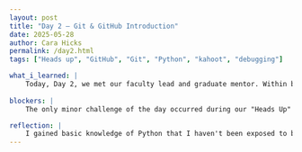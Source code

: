 ```yaml
---
layout: post
title: "Day 2 – Git & GitHub Introduction"
date: 2025-05-28
author: Cara Hicks
permalink: /day2.html
tags: ["Heads up", "GitHub", "Git", "Python", "kahoot", "debugging"]

what_i_learned: |
    Today, Day 2, we met our faculty lead and graduate mentor. Within breakout rooms we introduced ourselves and got to talk about what should be expected of us. We continued from where we left off yesterday by completing the code for our daily blog post. We finalized the home page by adding our pictures as a finishing touch. Additionally, we began working on the "About Me" section on GitHub to further personalize our profiles. After a short lunch break, we were divided into two groups based on the results of our placement test. I was assigned to Group 1, which is the beginner group. In our session, we explored key programming concepts including integers, floats, strings, and functions. We played kahoot between parts to acknowledge our understanding n said topics. To refresh our minds, we took a short brain break and played a round of "Heads Up." We wrapped up the day by writing and submitting our blog post for Day 2.
    
blockers: |
    The only minor challenge of the day occurred during our "Heads Up" game, when it was my turn to guess and I wasn’t able to figure out the word in time.

reflection: |
    I gained basic knowledge of Python that I haven't been exposed to before and was surprised by how quickly I was able to get the concepts. I particularly enjoyed debugging my code, as it allowed me to identify and resolve issues on my own. I’ve already noticed growth in both my skills and confidence, especially after finalizing my home page, starting the "About Me" section, and learning how to create and manage my daily blog posts. I also gained more knowledge about my mentors and what they expect of us these upcoming weeks.
---
```

